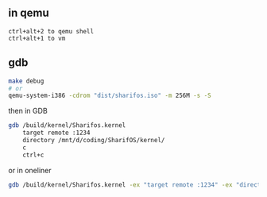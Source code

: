 ## in qemu
```text
ctrl+alt+2 to qemu shell
ctrl+alt+1 to vm
```

## gdb
```sh
make debug
# or 
qemu-system-i386 -cdrom "dist/sharifos.iso" -m 256M -s -S
```

then in GDB

```sh
gdb /build/kernel/Sharifos.kernel
	target remote :1234
	directory /mnt/d/coding/SharifOS/kernel/
	c
	ctrl+c
```
or in oneliner
```sh
gdb /build/kernel/Sharifos.kernel -ex "target remote :1234" -ex "directory /mnt/d/coding/SharifOS/kernel/" -ex "c"
```
